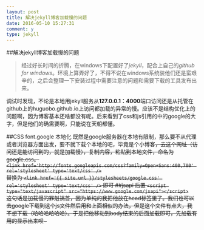```yaml
---
layout: post
title: 解决jekyll博客加载慢的问题
date: 2016-05-10 15:27:31
comment: y
type: jekyll
---
```

##解决jekyll博客加载慢的问题
>经过好长时间的折腾，在windows下配置好了*jekyll*，配合上自己的*github for windows*。环境上算弄好了，不得不说在windows系统装他们还是蛮艰辛的，之后会整理一下安装过程中需要注意的问题和需要下载的工具发布出来。

调试时发现，不论是本地用jekyll服务从**127.0.0.1：4000**端口访问还是从托管在github上的huguobo.github.io上访问都加载的异常的慢。应该不是结构优化上的问题啊，因为博客基本还啥都没有呢。后来看到了css和js引用的中的google的大字，但是他们的确需要啊，只能说在天朝都懂。

##CSS font.google 本地化
既然是google服务器在本地有限制，那么要不从代理或者浏览器方面出发，要不就下载个本地的吧，毕竟是个小博客~~，去这个网址（访问还是能访问到的，就是加载慢），复制内容，粘贴到本地文件，命名为google.css。<br>
 `<link href='http://fonts.googleapis.com/css?family=Open+Sans:400,700' rel='stylesheet' type='text/css' />`<br/>
替换为
 `<link href='{{ site.url }}/stylesheets/google.css' rel='stylesheet' type='text/css' />`
即可
##jsapi 后置
`<script type="text/javascript" src="https://www.google.com/jsapi"></script>`<br/>
这句话是加载慢的罪魁祸首，因为单纯的我把他放在head标签里了。我们也可以去google下载到这个js文件然后用和上面相似的办法，但是这个文件有点大，我不想下载（哈哈哈哈哈哈）。于是把他移动到body结束的后面加载即可，先加载有用的显示出来呗~~~





